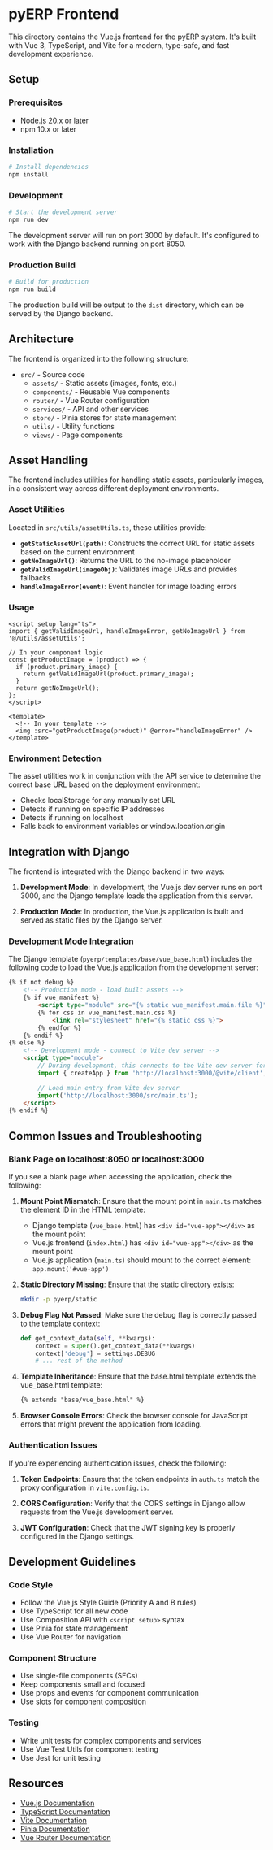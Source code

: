 # pyERP Frontend

This directory contains the Vue.js frontend for the pyERP system. It's built with Vue 3, TypeScript, and Vite for a modern, type-safe, and fast development experience.

## Setup

### Prerequisites

- Node.js 20.x or later
- npm 10.x or later

### Installation

```bash
# Install dependencies
npm install
```

### Development

```bash
# Start the development server
npm run dev
```

The development server will run on port 3000 by default. It's configured to work with the Django backend running on port 8050.

### Production Build

```bash
# Build for production
npm run build
```

The production build will be output to the `dist` directory, which can be served by the Django backend.

## Architecture

The frontend is organized into the following structure:

- `src/` - Source code
  - `assets/` - Static assets (images, fonts, etc.)
  - `components/` - Reusable Vue components
  - `router/` - Vue Router configuration
  - `services/` - API and other services
  - `store/` - Pinia stores for state management
  - `utils/` - Utility functions
  - `views/` - Page components

## Asset Handling

The frontend includes utilities for handling static assets, particularly images, in a consistent way across different deployment environments.

### Asset Utilities

Located in `src/utils/assetUtils.ts`, these utilities provide:

- **`getStaticAssetUrl(path)`**: Constructs the correct URL for static assets based on the current environment
- **`getNoImageUrl()`**: Returns the URL to the no-image placeholder
- **`getValidImageUrl(imageObj)`**: Validates image URLs and provides fallbacks
- **`handleImageError(event)`**: Event handler for image loading errors

### Usage

```vue
<script setup lang="ts">
import { getValidImageUrl, handleImageError, getNoImageUrl } from '@/utils/assetUtils';

// In your component logic
const getProductImage = (product) => {
  if (product.primary_image) {
    return getValidImageUrl(product.primary_image);
  }
  return getNoImageUrl();
};
</script>

<template>
  <!-- In your template -->
  <img :src="getProductImage(product)" @error="handleImageError" />
</template>
```

### Environment Detection

The asset utilities work in conjunction with the API service to determine the correct base URL based on the deployment environment:

- Checks localStorage for any manually set URL
- Detects if running on specific IP addresses
- Detects if running on localhost
- Falls back to environment variables or window.location.origin

## Integration with Django

The frontend is integrated with the Django backend in two ways:

1. **Development Mode**: In development, the Vue.js dev server runs on port 3000, and the Django template loads the application from this server.

2. **Production Mode**: In production, the Vue.js application is built and served as static files by the Django server.

### Development Mode Integration

The Django template (`pyerp/templates/base/vue_base.html`) includes the following code to load the Vue.js application from the development server:

```html
{% if not debug %}
    <!-- Production mode - load built assets -->
    {% if vue_manifest %}
        <script type="module" src="{% static vue_manifest.main.file %}"></script>
        {% for css in vue_manifest.main.css %}
            <link rel="stylesheet" href="{% static css %}">
        {% endfor %}
    {% endif %}
{% else %}
    <!-- Development mode - connect to Vite dev server -->
    <script type="module">
        // During development, this connects to the Vite dev server for HMR
        import { createApp } from 'http://localhost:3000/@vite/client';

        // Load main entry from Vite dev server
        import('http://localhost:3000/src/main.ts');
    </script>
{% endif %}
```

## Common Issues and Troubleshooting

### Blank Page on localhost:8050 or localhost:3000

If you see a blank page when accessing the application, check the following:

1. **Mount Point Mismatch**: Ensure that the mount point in `main.ts` matches the element ID in the HTML template:
   - Django template (`vue_base.html`) has `<div id="vue-app"></div>` as the mount point
   - Vue.js frontend (`index.html`) has `<div id="vue-app"></div>` as the mount point
   - Vue.js application (`main.ts`) should mount to the correct element: `app.mount('#vue-app')`

2. **Static Directory Missing**: Ensure that the static directory exists:
   ```bash
   mkdir -p pyerp/static
   ```

3. **Debug Flag Not Passed**: Make sure the debug flag is correctly passed to the template context:
   ```python
   def get_context_data(self, **kwargs):
       context = super().get_context_data(**kwargs)
       context['debug'] = settings.DEBUG
       # ... rest of the method
   ```

4. **Template Inheritance**: Ensure that the base.html template extends the vue_base.html template:
   ```html
   {% extends "base/vue_base.html" %}
   ```

5. **Browser Console Errors**: Check the browser console for JavaScript errors that might prevent the application from loading.

### Authentication Issues

If you're experiencing authentication issues, check the following:

1. **Token Endpoints**: Ensure that the token endpoints in `auth.ts` match the proxy configuration in `vite.config.ts`.

2. **CORS Configuration**: Verify that the CORS settings in Django allow requests from the Vue.js development server.

3. **JWT Configuration**: Check that the JWT signing key is properly configured in the Django settings.

## Development Guidelines

### Code Style

- Follow the Vue.js Style Guide (Priority A and B rules)
- Use TypeScript for all new code
- Use Composition API with `<script setup>` syntax
- Use Pinia for state management
- Use Vue Router for navigation

### Component Structure

- Use single-file components (SFCs)
- Keep components small and focused
- Use props and events for component communication
- Use slots for component composition

### Testing

- Write unit tests for complex components and services
- Use Vue Test Utils for component testing
- Use Jest for unit testing

## Resources

- [Vue.js Documentation](https://vuejs.org/)
- [TypeScript Documentation](https://www.typescriptlang.org/)
- [Vite Documentation](https://vitejs.dev/)
- [Pinia Documentation](https://pinia.vuejs.org/)
- [Vue Router Documentation](https://router.vuejs.org/)
